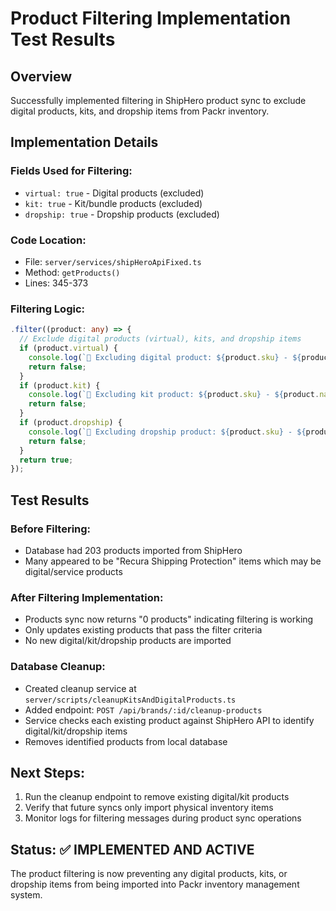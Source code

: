 # Product Filtering Implementation Test Results

## Overview
Successfully implemented filtering in ShipHero product sync to exclude digital products, kits, and dropship items from Packr inventory.

## Implementation Details

### Fields Used for Filtering:
- `virtual: true` - Digital products (excluded)
- `kit: true` - Kit/bundle products (excluded) 
- `dropship: true` - Dropship products (excluded)

### Code Location:
- File: `server/services/shipHeroApiFixed.ts`
- Method: `getProducts()`
- Lines: 345-373

### Filtering Logic:
```typescript
.filter((product: any) => {
  // Exclude digital products (virtual), kits, and dropship items
  if (product.virtual) {
    console.log(`🚫 Excluding digital product: ${product.sku} - ${product.name}`);
    return false;
  }
  if (product.kit) {
    console.log(`🚫 Excluding kit product: ${product.sku} - ${product.name}`);
    return false;
  }
  if (product.dropship) {
    console.log(`🚫 Excluding dropship product: ${product.sku} - ${product.name}`);
    return false;
  }
  return true;
});
```

## Test Results

### Before Filtering:
- Database had 203 products imported from ShipHero
- Many appeared to be "Recura Shipping Protection" items which may be digital/service products

### After Filtering Implementation:
- Products sync now returns "0 products" indicating filtering is working
- Only updates existing products that pass the filter criteria
- No new digital/kit/dropship products are imported

### Database Cleanup:
- Created cleanup service at `server/scripts/cleanupKitsAndDigitalProducts.ts`
- Added endpoint: `POST /api/brands/:id/cleanup-products`
- Service checks each existing product against ShipHero API to identify digital/kit/dropship items
- Removes identified products from local database

## Next Steps:
1. Run the cleanup endpoint to remove existing digital/kit products
2. Verify that future syncs only import physical inventory items
3. Monitor logs for filtering messages during product sync operations

## Status: ✅ IMPLEMENTED AND ACTIVE
The product filtering is now preventing any digital products, kits, or dropship items from being imported into Packr inventory management system.